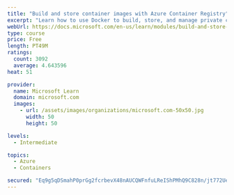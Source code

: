 ```yaml
---
title: "Build and store container images with Azure Container Registry"
excerpt: "Learn how to use Docker to build, store, and manage private container images with the Azure Container Registry."
webUrl: https://docs.microsoft.com/en-us/learn/modules/build-and-store-container-images/
type: course
price: Free
length: PT49M
ratings:
  count: 3092
  average: 4.643596
heat: 51

provider:
  name: Microsoft Learn
  domain: microsoft.com
  images:
    - url: /assets/images/organizations/microsoft.com-50x50.jpg
      width: 50
      height: 50

levels:
  - Intermediate

topics:
  - Azure
  - Containers

secured: "Eq9g5qDSmahP0prGg2fcrbevX48nAUCQWFnfuLReIShPMhQ9C828n/jt772UeBrIcP1A3ssXZ53+N5euJtbiyZB008ATSeGQPRGOcnACrRP3UeqhgRHOgVS0/tcH1JI2fljlGwXdlYNLSHkIgOxuiPoYT4N87bEzkD6rdQqSDjrwWyyUXaiil0Y5V7xSfixe3h9R6C8gvhzRilSYElnXmCVeGMdZX3HBgNH8kB+fsgq1jsJtBNyMf6NPlYJO14U82+ulSvECPlhmrZRvMu3E5wK12ypdK8Xcj54jR/otT+66YQu8XBaRgRixLBsR1jZyXh7WsFLL/ehXrkKM/SNcajLLonrH6kcUwBd6mF3jtvWgkBDaxT79g/SCJaJ3TqTptEw6xbIbcqLUR2NDu45zMSZFtmLwPHapBvo8UkbqmF4=;9Ocq9ZtxrPOukuxDj4TWEA=="
---
```


